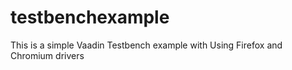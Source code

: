 # testbenchexample
This is a simple Vaadin Testbench example with Using Firefox and Chromium drivers
